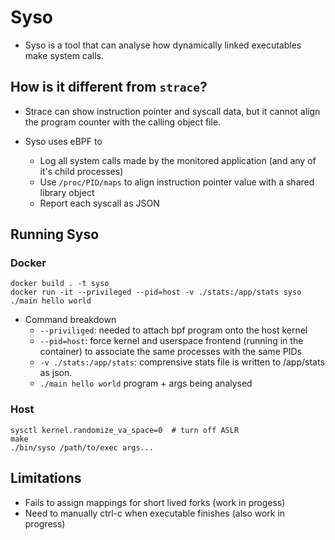 # Syso

- Syso is a tool that can analyse how dynamically linked executables make system calls.

## How is it different from `strace`?

- Strace can show instruction pointer and syscall data, but it cannot align the program counter with the calling object file.

- Syso uses eBPF to
    - Log all system calls made by the monitored application (and any of it's child processes)
    - Use `/proc/PID/maps` to align instruction pointer value with a shared library object
    - Report each syscall as JSON

## Running Syso

### Docker

```shell
docker build . -t syso 
docker run -it --privileged --pid=host -v ./stats:/app/stats syso ./main hello world
```

- Command breakdown
    - `--priviliged`: needed to attach bpf program onto the host kernel
    - `--pid=host`: force kernel and userspace frontend (running in the container) to associate the same processes with the same PIDs
    - `-v ./stats:/app/stats`: comprensive stats file is written to /app/stats as json.
    - `./main hello world` program + args being analysed


### Host

```shell
sysctl kernel.randomize_va_space=0  # turn off ASLR
make
./bin/syso /path/to/exec args...
```

## Limitations
- Fails to assign mappings for short lived forks (work in progess)
- Need to manually ctrl-c when executable finishes (also work in progress)

